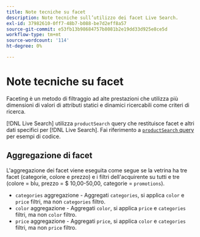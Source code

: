 ```yaml
---
title: Note tecniche su facet
description: Note tecniche sull’utilizzo dei facet Live Search.
exl-id: 37982610-0ff7-48b7-b088-be7d2eff8a57
source-git-commit: e53fb13b98684757b8081b2e19dd33d925e8ce5d
workflow-type: tm+mt
source-wordcount: '114'
ht-degree: 0%

---
```


# Note tecniche su facet

Faceting è un metodo di filtraggio ad alte prestazioni che utilizza più dimensioni di valori di attributi statici e dinamici ricercabili come criteri di ricerca.

[!DNL Live Search] utilizza `productSearch` query che restituisce facet e altri dati specifici per [!DNL Live Search]. Fai riferimento a [`productSearch` query](https://devdocs.magento.com/live-search/product-search.html) per esempi di codice.

## Aggregazione di facet

L&#39;aggregazione dei facet viene eseguita come segue se la vetrina ha tre facet (categorie, colore e prezzo) e i filtri dell&#39;acquirente su tutti e tre (colore = blu, prezzo = $ 10,00-50,00, categorie = `promotions`).

* `categories` aggregazione - Aggregati `categories`, si applica `color` e `price` filtri, ma non `categories` filtro.
* `color` aggregazione - Aggregati `color`, si applica `price` e `categories` filtri, ma non `color` filtro.
* `price` aggregazione - Aggregati `price`, si applica `color` e `categories` filtri, ma non `price` filtro.
